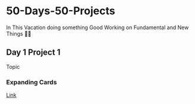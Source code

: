 # 50-Days-50-Projects
In This Vacation doing something Good 
Working on Fundamental and New Things 🙌🤖

<h2>Day 1 Project 1 </h2>
Topic  <h3>Expanding Cards</h3>
<a href="https://pranitpatil03.github.io/50-Days-50-Projects/Day%201%20P1/">Link</a>
